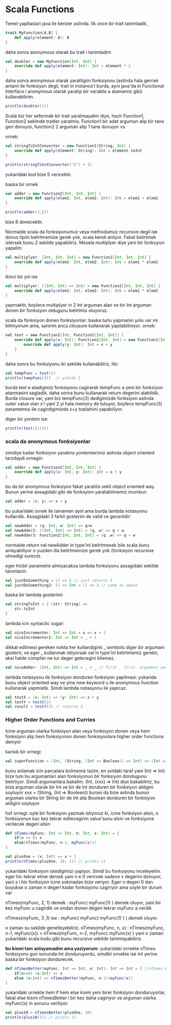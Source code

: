 # Scala Functions

Temel yapitaslari java ile benzer aslinda.
Ilk once bir trait tanimladik, 

```scala
trait MyFunction[A,B] {
    def apply(element: A): B
}
```

daha sonra anonymous olarak bu trait i tanimladim
```scala
val doubler = new MyFunction[Int, Int] {
    override def apply(element: Int): Int = element * 2
}
```

daha sonra anonymous olarak yarattigim fonksiyonu (aslinda hala gercek anlami ile fonksiyon degil, trait in instance'i burda, ayni java'da ki Functional Interface i anonymous olarak yaratip bir variable a atamamiz gibi) kullanabilirim.

```scala
println(doubler(2))
```

Scala biz her seferinde bir trait yaratmayalim diye, hazir Function1, Function2 seklinde traitler yaratmis. Function1 bir adet arguman alip bir tane geri donuyor, function2 2 arguman alip 1 tane donuyor vs

ornek:
```scala
val stringToIntConverter = new Function1[String, Int] {
    override def apply(element: String): Int = element.toInt
}

println(stringToIntConverter("2") + 3)
```
yukaridaki kod bize 5 vericektir.

baska bir ornek
```scala
var adder = new Function2[Int, Int, Int] {
    override def apply(elem1: Int, elem2: Int): Int = elem1 + elem2
}

println(adder(3,5))
```
bize 8 donecektir.

Normalde scala da fonksiyonumuz veya methodumuz recursive degil ise donus tipini belirtmemize gerek yok, scala kendi anliyor. Fakat belirtmek istersek bunu 2 sekilde yapabiliriz. Mesela multiplyer diye yeni bir fonksyion yapalim
```scala
val multiplyer: [Int, Int, Int] = new Function2[Int, Int, Int] {
    override def apply(elem1: Int, elem2: Int): Int = elem1 * elem2
}
```

ikinci bir yol ise
```scala
val multiplyer: ((Int, Int) => Int) = new Function2[Int, Int, Int] {
    override def apply(elem1: Int, elem2: Int): Int = elem1 * elem2
}
```
yapmaktir, boylece multiplyer in 2 Int arguman alan ve bir Int arguman donen bir fonksiyon oldugunu belirtmis oluyoruz.

scala da fonksiyon donen fonksiyonlar: baska turlu yapmanin yolu var mi bilmiyorum ama, sanirim anca clousure kullanarak yapilabiliniyor.
ornek:
```scala
val test = new Function1[Int, Function1[Int, Int]] {
    override def apply(x: Int): Function1[Int, Int] = new Function1[Int, Int] {
        override def apply(y: Int): Int = x + y
    }
}
```

daha sonra bu fonksiyonu iki sekilde kullanabiliriz, ilki:
```scala
val tempFunc = test(2)
println(tempFunc(3))  // yields 5
```
burda test e atadigimiz fonksiyonu cagirarak tempFunc a yeni bir fonksiyon atanmasini sagladik. daha sonra bunu kullanarak return degerini alabildik. Burda closure var, yani biz tempFunc(3) dedigimizde fonksiyon aslinda outer value olan x'i yani 2 yi hala memory de tutuyor, boylece tempFunc(3) parametresi ile cagirdigimizda x+y toplamini yapabiliyor.

diger bir yontem ise:
```scala
println(test(2)(3))
```

### scala da anonymous fonksiyonlar
simdiye kadar fonksiyon yaratma yontemlerimiz aslinda object oriented tarzdaydi
ornegin:
```scala
val adder = new Function2[Int, Int, Int] {
    override def apply(x: Int, y: Int): Int = x + y
}
```

bu da bir anonymous fonksiyon fakat yaratilis sekli object oriented way. Bunun yerine assagidaki gibi de fonksyion yaratabilmemiz mumkun

```scala
val adder = (x, y) => x + y
```

bu yukaridaki ornek ile tamamen ayni ama burda lambda notasyonu kullandik.
Assagidaki 3 farkli gosterim de valid ve gecerlidir:
```scala
val newAdder = (q: Int, w: Int) => q+w
val newAdder2: ((Int, Int) => Int) = (q, w) => q + w
val newAdder3: Function2[Int, Int, Int] = (q ,w) => q + w
```

normalde return val newAdder in type'ini belirtmesek bile scala bunu anlayabiliyor o yuzden illa belirtmemize gerek yok (fonksiyon recursive olmadigi surece).

eger hicbir parametre almiyacaksa lambda fonksiyonu assagidaki sekilde tanimlanir:
```scala
val justDoSomething = () => 3 // just returns 3
val justDoSomething2: () => Int = () => 3 // same as above
```

baska bir lambda gosterimi:
```scala
val stringToInt = { (str: String) =>
    str.toInt
}
```

lambda icin syntactic sugar:
```scala
val niceIncrementer: Int => Int = x => x + 1
val niceIncrementer2: Int => Int = _ + 1
```

dikkat edilmesi gereken nokta her kullandigimi _ sembolu diger bir argumani gosterir, ve eger _ kullanmak istiyorsak val in type'ini belirtmemiz gerekir, aksi halde complier ne tur deger gelecegini bilemez.

```scala
val niceAdder: (Int, Int) => Int = _ + _ // first _ first  argument second _ is second argument
```

lambda notasyonu ile fonksiyon donduren fonksiyon yapilmasi: yukarida bunu object oriented way ve yine new keyword u ile anonymous function kullanarak yapmistik. Simdi lambda notasyonu ile yapicaz.

```scala
val testX = (x: Int) => (y: Int) => x + y
val testY = testX(2)
val result = testY(3) // returns 5
```

### Higher Order Functions and Curries
Icine arguman olarka fonksiyon alan veya fonksiyon donen veya hem fonksiyon alip hem fonksiyonon donen fonksiyonlara higher order functions deniyor

karisik bir ornegi:
```scala
val superFunction = (Int, (String, (Int => Boolean)) => Int) => (Int => Int)
```
bunu anlamak icin parcalara bolmemiz lazim, en soldaki taraf yani (Int => Int) bize tum bu argumanlari alan fonksiyonun bir fonksiyon dondugunu belirtiyor.
Simdi argumanlara bakalim.
(Int, (xxx) => Int) diye bakabiliriz, bu bize arguman olarak bir Int ve bir de Int donduren bir fonksiyon aldigini soyluyor
xxx = (String, (Int => Boolean)) burasi da bize aslinda bunun arguman olarka bir String bir de Int alip Boolean donduren bir fonksiyon aldigini soyluyor.

hof ornegi: oyle bir fonksiyon yazmak istiyoruz ki, icine fonksiyon alsin, o fonksiyonun kac kez tekrar edileceginin value'sunu alsin ve fonksiyona verilecek degeri alsin
```scala
def nTimes(myFunc: Int => Int, n: Int, x: Int) = {
    if(n <= 0) x
    else(nTimes(myFunc, n-1, myFunc(x)))
}

val plusOne = (x: Int) => x + 1
println(nTimes(plusOne, 10, 1)) // prints 11
```
yukaridaki fonksiyon istedigimizi yapiyor. Simdi bu fonksiyonu inceleyelim.
eger hic tekrar etme dersek yani n e 0 verirsek sadece x degerini donuyor, yani x i hic fonksiyon icine sokmadan bize veriyor. Eger n degeri 0 dan buyukse o zaman n degeri kadar fonksiyonu cagiriyor ama soyle bir durum var

nTimes(myFunc, 2, 1) demek : myFunc( myFunc(1) ) demek oluyor, yani bir kez myFunc u cagirdik ve ondan donen degeri tekrar myFunc a verdik

nTimes(myFunc, 3 ,1) ise : myFunc( myFunc( myFunc(1) ) ) demek oluyor.

o zaman su sekilde genelleyebiliriz.
nTimes(myFunc, n, x) : nTimes(myFunc, n-1, myFunc(x)) = nTimes(myFunc, n-2, myFunc( myFunc(x) ) 
yani o zaman yukaridaki scala kodu gibi bunu recursive sekilde tanimlayabiliriz.

**bu kismi tam anlayamadim ama yaziyorum:**
yukaridaki ornekte nTimes fonksiyonu gun sonunda Int donduruyordu, simdiki ornekte ise Int yerine baska bir fonksiyon dondurecek.

```scala
def nTimesBetter(myFunc: Int => Int, n: Int): Int => Int = { //nTimes better takes 2 arguments first is a function(a function that takes and returns int) second one is Int and returns another function (that function takes and returns Int)
    if(n<=0) (x:Int) => x
    else (x:Int) => nTimesBetter(myFunc, n-1)(myFunc(x))
}
```

yukaridaki ornekte hem if hem else kismi yeni birer fonksiyon donduruyorlar, fakat else kismi nTimesBetter i bir kez daha cagiriyor ve arguman olarka myFunc(x) in sonucu veriliyor.
```scala
val plus10 = nTimesBetter(plusOne, 10)
println(plus10(1)) // prints 11
```





